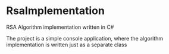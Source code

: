 # RsaImplementation
RSA Algorithm implementation written in C#

The project is a simple console application, where the algorithm implementation is written just as a separate class

